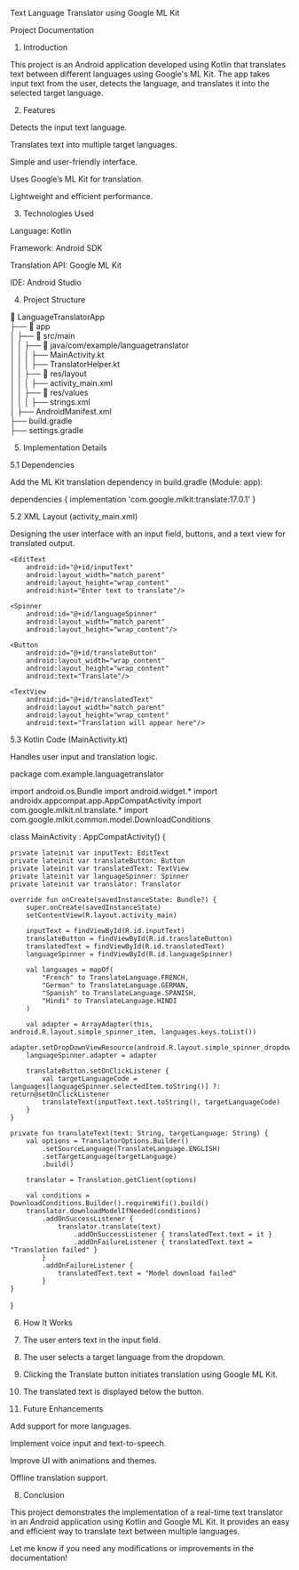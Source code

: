 Text Language Translator using Google ML Kit

Project Documentation

1. Introduction

This project is an Android application developed using Kotlin that translates text between different languages using Google's ML Kit. The app takes input text from the user, detects the language, and translates it into the selected target language.

2. Features

Detects the input text language.

Translates text into multiple target languages.

Simple and user-friendly interface.

Uses Google’s ML Kit for translation.

Lightweight and efficient performance.


3. Technologies Used

Language: Kotlin

Framework: Android SDK

Translation API: Google ML Kit

IDE: Android Studio


4. Project Structure

📂 LanguageTranslatorApp  
 ├── 📂 app  
 │   ├── 📂 src/main  
 │   │   ├── 📂 java/com/example/languagetranslator  
 │   │   │   ├── MainActivity.kt  
 │   │   │   ├── TranslatorHelper.kt  
 │   │   ├── 📂 res/layout  
 │   │   │   ├── activity_main.xml  
 │   │   ├── 📂 res/values  
 │   │   │   ├── strings.xml  
 │   ├── AndroidManifest.xml  
 ├── build.gradle  
 ├── settings.gradle

5. Implementation Details

5.1 Dependencies

Add the ML Kit translation dependency in build.gradle (Module: app):

dependencies {
    implementation 'com.google.mlkit:translate:17.0.1'
}

5.2 XML Layout (activity_main.xml)

Designing the user interface with an input field, buttons, and a text view for translated output.

<LinearLayout
    xmlns:android="http://schemas.android.com/apk/res/android"
    android:layout_width="match_parent"
    android:layout_height="match_parent"
    android:orientation="vertical"
    android:padding="16dp">

    <EditText
        android:id="@+id/inputText"
        android:layout_width="match_parent"
        android:layout_height="wrap_content"
        android:hint="Enter text to translate"/>

    <Spinner
        android:id="@+id/languageSpinner"
        android:layout_width="match_parent"
        android:layout_height="wrap_content"/>

    <Button
        android:id="@+id/translateButton"
        android:layout_width="wrap_content"
        android:layout_height="wrap_content"
        android:text="Translate"/>

    <TextView
        android:id="@+id/translatedText"
        android:layout_width="match_parent"
        android:layout_height="wrap_content"
        android:text="Translation will appear here"/>
</LinearLayout>

5.3 Kotlin Code (MainActivity.kt)

Handles user input and translation logic.

package com.example.languagetranslator

import android.os.Bundle
import android.widget.*
import androidx.appcompat.app.AppCompatActivity
import com.google.mlkit.nl.translate.*
import com.google.mlkit.common.model.DownloadConditions

class MainActivity : AppCompatActivity() {

    private lateinit var inputText: EditText
    private lateinit var translateButton: Button
    private lateinit var translatedText: TextView
    private lateinit var languageSpinner: Spinner
    private lateinit var translator: Translator

    override fun onCreate(savedInstanceState: Bundle?) {
        super.onCreate(savedInstanceState)
        setContentView(R.layout.activity_main)

        inputText = findViewById(R.id.inputText)
        translateButton = findViewById(R.id.translateButton)
        translatedText = findViewById(R.id.translatedText)
        languageSpinner = findViewById(R.id.languageSpinner)

        val languages = mapOf(
            "French" to TranslateLanguage.FRENCH,
            "German" to TranslateLanguage.GERMAN,
            "Spanish" to TranslateLanguage.SPANISH,
            "Hindi" to TranslateLanguage.HINDI
        )

        val adapter = ArrayAdapter(this, android.R.layout.simple_spinner_item, languages.keys.toList())
        adapter.setDropDownViewResource(android.R.layout.simple_spinner_dropdown_item)
        languageSpinner.adapter = adapter

        translateButton.setOnClickListener {
            val targetLanguageCode = languages[languageSpinner.selectedItem.toString()] ?: return@setOnClickListener
            translateText(inputText.text.toString(), targetLanguageCode)
        }
    }

    private fun translateText(text: String, targetLanguage: String) {
        val options = TranslatorOptions.Builder()
            .setSourceLanguage(TranslateLanguage.ENGLISH)
            .setTargetLanguage(targetLanguage)
            .build()
        
        translator = Translation.getClient(options)

        val conditions = DownloadConditions.Builder().requireWifi().build()
        translator.downloadModelIfNeeded(conditions)
            .addOnSuccessListener {
                translator.translate(text)
                    .addOnSuccessListener { translatedText.text = it }
                    .addOnFailureListener { translatedText.text = "Translation failed" }
            }
            .addOnFailureListener {
                translatedText.text = "Model download failed"
            }
    }
}

6. How It Works

1. The user enters text in the input field.


2. The user selects a target language from the dropdown.


3. Clicking the Translate button initiates translation using Google ML Kit.


4. The translated text is displayed below the button.



7. Future Enhancements

Add support for more languages.

Implement voice input and text-to-speech.

Improve UI with animations and themes.

Offline translation support.


8. Conclusion

This project demonstrates the implementation of a real-time text translator in an Android application using Kotlin and Google ML Kit. It provides an easy and efficient way to translate text between multiple languages.

Let me know if you need any modifications or improvements in the documentation!

